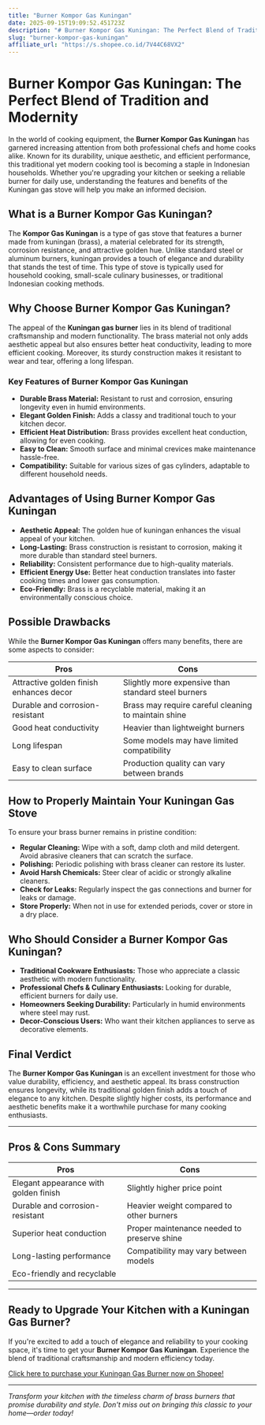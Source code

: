 ```yaml
---
title: "Burner Kompor Gas Kuningan"
date: 2025-09-15T19:09:52.451723Z
description: "# Burner Kompor Gas Kuningan: The Perfect Blend of Tradition and Modernity..."
slug: "burner-kompor-gas-kuningan"
affiliate_url: "https://s.shopee.co.id/7V44C68VX2"
---
```

# Burner Kompor Gas Kuningan: The Perfect Blend of Tradition and Modernity

In the world of cooking equipment, the **Burner Kompor Gas Kuningan** has garnered increasing attention from both professional chefs and home cooks alike. Known for its durability, unique aesthetic, and efficient performance, this traditional yet modern cooking tool is becoming a staple in Indonesian households. Whether you're upgrading your kitchen or seeking a reliable burner for daily use, understanding the features and benefits of the Kuningan gas stove will help you make an informed decision.

## What is a Burner Kompor Gas Kuningan?

The **Kompor Gas Kuningan** is a type of gas stove that features a burner made from kuningan (brass), a material celebrated for its strength, corrosion resistance, and attractive golden hue. Unlike standard steel or aluminum burners, kuningan provides a touch of elegance and durability that stands the test of time. This type of stove is typically used for household cooking, small-scale culinary businesses, or traditional Indonesian cooking methods.

## Why Choose Burner Kompor Gas Kuningan?

The appeal of the **Kuningan gas burner** lies in its blend of traditional craftsmanship and modern functionality. The brass material not only adds aesthetic appeal but also ensures better heat conductivity, leading to more efficient cooking. Moreover, its sturdy construction makes it resistant to wear and tear, offering a long lifespan.

### Key Features of Burner Kompor Gas Kuningan

- **Durable Brass Material:** Resistant to rust and corrosion, ensuring longevity even in humid environments.
- **Elegant Golden Finish:** Adds a classy and traditional touch to your kitchen decor.
- **Efficient Heat Distribution:** Brass provides excellent heat conduction, allowing for even cooking.
- **Easy to Clean:** Smooth surface and minimal crevices make maintenance hassle-free.
- **Compatibility:** Suitable for various sizes of gas cylinders, adaptable to different household needs.

## Advantages of Using Burner Kompor Gas Kuningan

- **Aesthetic Appeal:** The golden hue of kuningan enhances the visual appeal of your kitchen.
- **Long-Lasting:** Brass construction is resistant to corrosion, making it more durable than standard steel burners.
- **Reliability:** Consistent performance due to high-quality materials.
- **Efficient Energy Use:** Better heat conduction translates into faster cooking times and lower gas consumption.
- **Eco-Friendly:** Brass is a recyclable material, making it an environmentally conscious choice.

## Possible Drawbacks

While the **Burner Kompor Gas Kuningan** offers many benefits, there are some aspects to consider:

| Pros                                       | Cons                                                      |
|--------------------------------------------|-----------------------------------------------------------|
| Attractive golden finish enhances decor | Slightly more expensive than standard steel burners     |
| Durable and corrosion-resistant          | Brass may require careful cleaning to maintain shine   |
| Good heat conductivity                     | Heavier than lightweight burners                        |
| Long lifespan                              | Some models may have limited compatibility               |
| Easy to clean surface                      | Production quality can vary between brands             |

## How to Properly Maintain Your Kuningan Gas Stove

To ensure your brass burner remains in pristine condition:

- **Regular Cleaning:** Wipe with a soft, damp cloth and mild detergent. Avoid abrasive cleaners that can scratch the surface.
- **Polishing:** Periodic polishing with brass cleaner can restore its luster.
- **Avoid Harsh Chemicals:** Steer clear of acidic or strongly alkaline cleaners.
- **Check for Leaks:** Regularly inspect the gas connections and burner for leaks or damage.
- **Store Properly:** When not in use for extended periods, cover or store in a dry place.

## Who Should Consider a Burner Kompor Gas Kuningan?

- **Traditional Cookware Enthusiasts:** Those who appreciate a classic aesthetic with modern functionality.
- **Professional Chefs & Culinary Enthusiasts:** Looking for durable, efficient burners for daily use.
- **Homeowners Seeking Durability:** Particularly in humid environments where steel may rust.
- **Decor-Conscious Users:** Who want their kitchen appliances to serve as decorative elements.

## Final Verdict

The **Burner Kompor Gas Kuningan** is an excellent investment for those who value durability, efficiency, and aesthetic appeal. Its brass construction ensures longevity, while its traditional golden finish adds a touch of elegance to any kitchen. Despite slightly higher costs, its performance and aesthetic benefits make it a worthwhile purchase for many cooking enthusiasts.

---

## Pros & Cons Summary

| Pros                                       | Cons                                                      |
|--------------------------------------------|-----------------------------------------------------------|
| Elegant appearance with golden finish     | Slightly higher price point                              |
| Durable and corrosion-resistant          | Heavier weight compared to other burners                |
| Superior heat conduction                   | Proper maintenance needed to preserve shine          |
| Long-lasting performance                 | Compatibility may vary between models                    |
| Eco-friendly and recyclable               |                                                      |

---

## Ready to Upgrade Your Kitchen with a Kuningan Gas Burner?

If you're excited to add a touch of elegance and reliability to your cooking space, it's time to get your **Burner Kompor Gas Kuningan**. Experience the blend of traditional craftsmanship and modern efficiency today.

[Click here to purchase your Kuningan Gas Burner now on Shopee!](https://s.shopee.co.id/7V44C68VX2)

---

*Transform your kitchen with the timeless charm of brass burners that promise durability and style. Don't miss out on bringing this classic to your home—order today!*